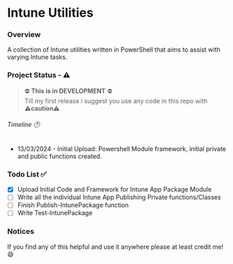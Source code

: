 # Intune Utilities
### Overview
A collection of Intune utilities written in PowerShell that aims to assist with varying Intune tasks.
### Project Status - :warning:
> :no_entry: **This is in DEVELOPMENT** :no_entry:  
Till my first release i suggest you use any code in this repo with :warning:**caution**:warning:
###### Timeline :clock1:
- 13/03/2024 - Initial Upload: Powershell Module framework, initial private and public functions created.
### Todo List :white_check_mark:
- [x] Upload Initial Code and Framework for Intune App Package Module
- [ ] Write all the individual Intune App Publishing Private functions/Classes
- [ ] Finish Publish-IntunePackage function
- [ ] Write Test-IntunePackage
### Notices
If you find any of this helpful and use it anywhere please at least credit me! :smile: